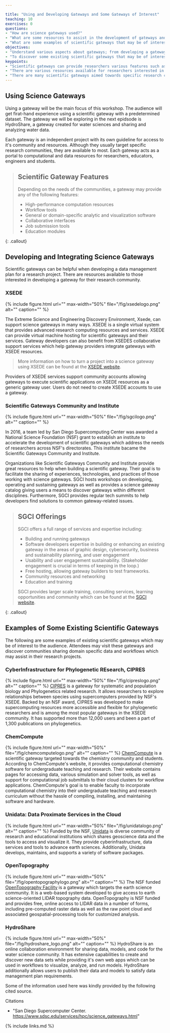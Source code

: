 ```yaml
---

title: "Using and Developing Gateways and Some Gateways of Interest" 
teaching: 10 
exercises: 0 
questions:
- "How are science gateways used?"
- "What are some resources to assist in the development of gateways and data plans for projects?"
- "What are some examples of scientific gateways that may be of interest to researchers?"
objectives:
- "Understand various aspects about gateways; from developing a gateway for a project to how to use a gateway"
- "To discover some existing scientific gateways that may be of interest to the audience."
keypoints:
- "Scientific gateways can provide researchers various features such as computational resources, workflow tools, and collaborative interfaces."
- "There are various resources available for researchers interested in developing scientific gateways that can help educate them on various aspects of gateway development and where to get started." 
- "There are many scientific gateways aimed towards specific research communities already in existence. XSEDE and SGCI provide links to such gateways for researchers interested in accessing these gatways."
---
```


## Using Science Gateways 
Using a gateway will be the main focus of this workshop. The audience will get firat-hand experience using a scientific gateway with a predetermined dataset. The gateway we will be exploring in the next epidsode is HydroShare, a gateway created for water sciences and sharing and analyzing water data. 

Each gateway is an independent project with its own guideline for access to it's community and resources. Although they usually target specific research communities, they are available to most. Each gateway acts as a portal to computational and data resources for researchers, educators, engineers and students. 

> ## Scientific Gateway Features
> Depending on the needs of the communities, a gateway may provide any of the 
> following features:
> - High-performance computation resources
> - Workflow tools
> - General or domain-specific analytic and visualization software
> - Collaborative interfaces
> - Job submission tools
> - Education modules
> 
{: .callout}

## Developing and Integrating Science Gateways
Scientific gateways can be helpful when developing a data management plan for a research project. There are resources available to those interested in developing a gateway for their research community. 

### XSEDE
{% include figure.html url="" max-width="50%"
   file="/fig/xsedelogo.png"
   alt="" caption="" %}

The Extreme Science and Engineering Discovery Environment, Xsede, can support science gateways in many ways. XSEDE is a single virtual system that provides advanced research computing resources and services. XSEDE can provide virtual machine hosting for scientific gateways and their services. Gateway developers can also benefit from XSEDES collaborative support services which help gateway providers integrate gateways with XSEDE resources. 

> More information on how to turn a project into a science gateway using XSEDE
> can be found at the [XSEDE website](https://www.xsede.org/ecosystem/science-gateways).

Providers of XSEDE services support community accounts allowing gateways to execute scientific applications on XSEDE resources as a generic gateway user. Users do not need to create XSEDE accounts to use a gateway. 

### Scientific Gateways Community and Institute
{% include figure.html url="" max-width="50%"
   file="/fig/sgcilogo.png"
   alt="" caption="" %}

In 2016, a team led by San Diego Supercomputing Center was awarded a National Science Foundation (NSF) grant to establish an institute to accelerate the development of scientific gateways which address the needs of researchers across NSF's directorates. This institute bacame the Scientific Gateways Community and Institute.

Organizations like Scientific Gateways Community and Institute provide great resources to help when building a scientific gateway. Their goal is to facilitate the sharing of experiences, technologies, and practices of those working with science gateways. SGCI hosts workshops on developing, operating and sustaining gateways as well as provides a science gateway catalog giving users a means to discover gateways within different disciplines. Furthermore, SGCI provides regular tech summits to help developers find solutions to common gateway-related issues. 

> ## SGCI Offerings
> SGCI offers a full range of services and expertise including:
> - Building and running gateways
> - Software developers expertise in building or enhancing an 
> existing gateway in the areas of graphic design, cybersecurity, business 
> and sustainability planning, and user engagement
> - Usability and user engagement sustainability. (Stakeholder 
> engagement is crucial in terms of keeping in the loop.)
> - Free hosting, allowing gateway builders to test frameworks.
> - Community resources and networking
> - Education and training
> 
> SGCI provides larger scale training, consulting services, learning 
> opportunities and community which can be found at the [SGCI website](https://sciencegateways.org). 
> 
{: .callout}


## Examples of Some Existing Scientific Gateways

The following are some examples of existing scientific gateways which may be of interest to the audience. Attendees may visit these gateways and discover communities sharing domain specific data and workflows which may assist in their research projects. 

### CyberInfrastructure for Phylogenetic REsearch, CIPRES 
{% include figure.html url="" max-width="50%"
   file="/fig/cipreslogo.png"
   alt="" caption="" %}
[CIPRES](https://www.phylo.org/) is a gateway for systematic and population biology and Phylogenetics related research. It allows researchers to explore relationships between species using supercomputers provided by NSF's XSEDE. Backed by an NSF award, CIPRES was developed to make supercomputing resources more accessible and flexible for phylogenetic researchers and is among the most popular gateways in the XSEDE community. It has supported more than 12,000 users and been a part of 1,300 publications on phylogenetics.



### ChemCompute 
{% include figure.html url="" max-width="50%"
   file="/fig/chemcomputelogo.png"
   alt="" caption="" %}
[ChemCompute](https://chemcompute.org/) is a scientific gateway targeted towards the chemistry community and students. According to ChemCompute's website, it provides computational chemistry software for undergraduate teaching and research. Their website contains pages for accessing data, various simulation and solver tools, as well as support for computational job submittals to their cloud clusters for workflow applications. ChemCompute's goal is to enable faculty to incorporate computational chemistry into their undergraduate teaching and research curriculum without the hassle of compiling, installing, and maintaining software and hardware. 


### Unidata: Data Proximate Services in the Cloud 
{% include figure.html url="" max-width="50%"
   file="/fig/unidatalogo.png"
   alt="" caption="" %}
Funded by the NSF, [Unidata](https://www.unidata.ucar.edu) is diverse community of research and educational institutions which shares geoscience data and the tools to access and visualize it. They provide cyberinfrastructure, data services and tools to advance earth sciences. Additionally, Unidata develops, maintains, and supports a variety of software packages. 



### OpenTopography
{% include figure.html url="" max-width="50%"
   file="/fig/opentopographylogo.png"
   alt="" caption="" %}
The NSF funded [OpenTopography Facility](www.opentopography.org) is a gateway which targets the earth science community. It is a web-based system developed to give access to earth science-oriented LIDAR topography data. OpenTopography is NSF funded and provides free, online access to LIDAR data in a number of forms, including pre-computed raster data as well as the raw point cloud and associated geospatial-processing tools for customized analysis. 


### HydroShare
{% include figure.html url="" max-width="50%"
   file="/fig/hydroshare_logo.png"
   alt="" caption="" %}
HydroShare is an online collaboration environment for sharing data, models, and code for the water science community. It has extensive capabilities to create and discover new data sets while providing it's own web apps which can be used in workflows to visualize, analyze, and run models. HydroShare additionally allows users to publish their data and models to satisfy data management plan requirements. 

Some of the information used here was kindly provided by the following cited source.

Citations
- "San Diego Supercomputer Center. https://www.sdsc.edu/services/hpc/science_gateways.html"


{% include links.md %}

